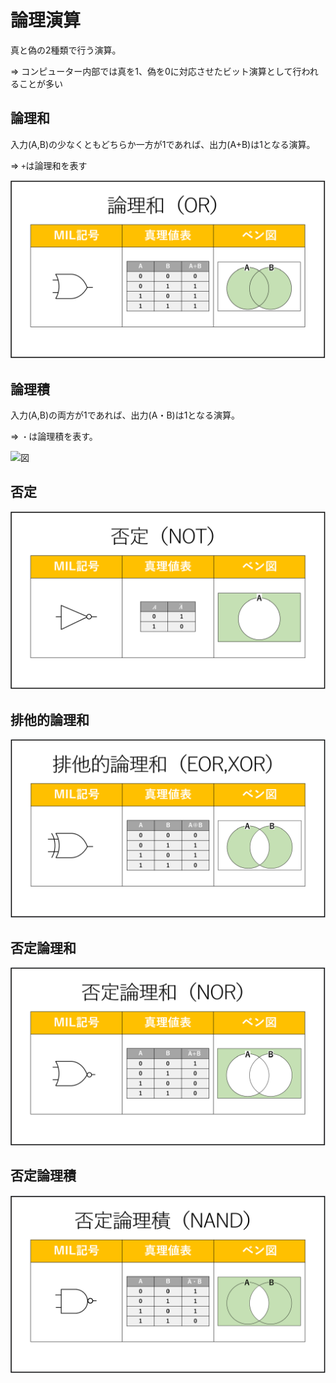 # 論理演算

真と偽の2種類で行う演算。

=> コンピューター内部では真を1、偽を0に対応させたビット演算として行われることが多い

## 論理和

入力(A,B)の少なくともどちらか一方が1であれば、出力(A+B)は1となる演算。

=> `+`は論理和を表す

![図](../images/OR.png)

## 論理積

入力(A,B)の両方が1であれば、出力(A・B)は1となる演算。

=> `・`は論理積を表す。

![図](../images:AND.png)

## 否定

![図](../images/NOT.png)

## 排他的論理和

![図](../images/EOR.png)

## 否定論理和

![図](../images/NOR.png)

## 否定論理積

![図](../images/NAND.png)

